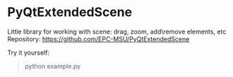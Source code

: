 # PyQtExtendedScene
Little library for working with scene: drag, zoom, add\remove elements, etc
Repository: https://github.com/EPC-MSU/PyQtExtendedScene

Try it yourself:

> python example.py